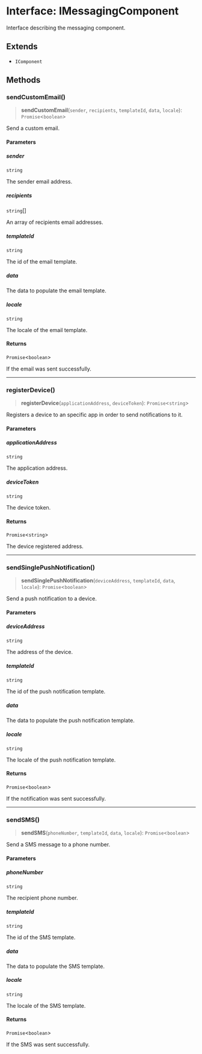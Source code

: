 # Interface: IMessagingComponent

Interface describing the messaging component.

## Extends

- `IComponent`

## Methods

### sendCustomEmail()

> **sendCustomEmail**(`sender`, `recipients`, `templateId`, `data`, `locale`): `Promise`\<`boolean`\>

Send a custom email.

#### Parameters

##### sender

`string`

The sender email address.

##### recipients

`string`[]

An array of recipients email addresses.

##### templateId

`string`

The id of the email template.

##### data

The data to populate the email template.

##### locale

`string`

The locale of the email template.

#### Returns

`Promise`\<`boolean`\>

If the email was sent successfully.

***

### registerDevice()

> **registerDevice**(`applicationAddress`, `deviceToken`): `Promise`\<`string`\>

Registers a device to an specific app in order to send notifications to it.

#### Parameters

##### applicationAddress

`string`

The application address.

##### deviceToken

`string`

The device token.

#### Returns

`Promise`\<`string`\>

The device registered address.

***

### sendSinglePushNotification()

> **sendSinglePushNotification**(`deviceAddress`, `templateId`, `data`, `locale`): `Promise`\<`boolean`\>

Send a push notification to a device.

#### Parameters

##### deviceAddress

`string`

The address of the device.

##### templateId

`string`

The id of the push notification template.

##### data

The data to populate the push notification template.

##### locale

`string`

The locale of the push notification template.

#### Returns

`Promise`\<`boolean`\>

If the notification was sent successfully.

***

### sendSMS()

> **sendSMS**(`phoneNumber`, `templateId`, `data`, `locale`): `Promise`\<`boolean`\>

Send a SMS message to a phone number.

#### Parameters

##### phoneNumber

`string`

The recipient phone number.

##### templateId

`string`

The id of the SMS template.

##### data

The data to populate the SMS template.

##### locale

`string`

The locale of the SMS template.

#### Returns

`Promise`\<`boolean`\>

If the SMS was sent successfully.

